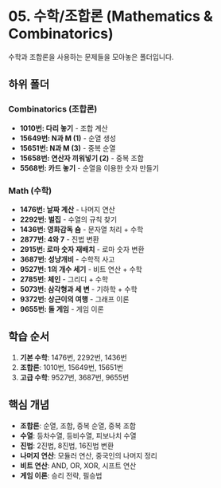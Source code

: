 # 05. 수학/조합론 (Mathematics & Combinatorics)

수학과 조합론을 사용하는 문제들을 모아놓은 폴더입니다.

## 하위 폴더

### Combinatorics (조합론)
- **1010번: 다리 놓기** - 조합 계산
- **15649번: N과 M (1)** - 순열 생성
- **15651번: N과 M (3)** - 중복 순열
- **15658번: 연산자 끼워넣기 (2)** - 중복 조합
- **5568번: 카드 놓기** - 순열을 이용한 숫자 만들기

### Math (수학)
- **1476번: 날짜 계산** - 나머지 연산
- **2292번: 벌집** - 수열의 규칙 찾기
- **1436번: 영화감독 숌** - 문자열 처리 + 수학
- **2877번: 4와 7** - 진법 변환
- **2915번: 로마 숫자 재배치** - 로마 숫자 변환
- **3687번: 성냥개비** - 수학적 사고
- **9527번: 1의 개수 세기** - 비트 연산 + 수학
- **2785번: 체인** - 그리디 + 수학
- **5073번: 삼각형과 세 변** - 기하학 + 수학
- **9372번: 상근이의 여행** - 그래프 이론
- **9655번: 돌 게임** - 게임 이론

## 학습 순서
1. **기본 수학**: 1476번, 2292번, 1436번
2. **조합론**: 1010번, 15649번, 15651번
3. **고급 수학**: 9527번, 3687번, 9655번

## 핵심 개념
- **조합론**: 순열, 조합, 중복 순열, 중복 조합
- **수열**: 등차수열, 등비수열, 피보나치 수열
- **진법**: 2진법, 8진법, 16진법 변환
- **나머지 연산**: 모듈러 연산, 중국인의 나머지 정리
- **비트 연산**: AND, OR, XOR, 시프트 연산
- **게임 이론**: 승리 전략, 필승법

